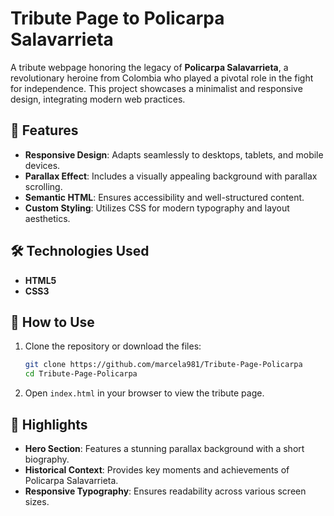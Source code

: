 # Tribute Page to Policarpa Salavarrieta

A tribute webpage honoring the legacy of **Policarpa Salavarrieta**, a revolutionary heroine from Colombia who played a pivotal role in the fight for independence. This project showcases a minimalist and responsive design, integrating modern web practices.

## 🚀 Features

- **Responsive Design**: Adapts seamlessly to desktops, tablets, and mobile devices.
- **Parallax Effect**: Includes a visually appealing background with parallax scrolling.
- **Semantic HTML**: Ensures accessibility and well-structured content.
- **Custom Styling**: Utilizes CSS for modern typography and layout aesthetics.

## 🛠️ Technologies Used

- **HTML5**
- **CSS3**

## 📖 How to Use

1. Clone the repository or download the files:
   ```bash
   git clone https://github.com/marcela981/Tribute-Page-Policarpa
   cd Tribute-Page-Policarpa
   ```
2. Open `index.html` in your browser to view the tribute page.

## 🌟 Highlights

- **Hero Section**: Features a stunning parallax background with a short biography.
- **Historical Context**: Provides key moments and achievements of Policarpa Salavarrieta.
- **Responsive Typography**: Ensures readability across various screen sizes.